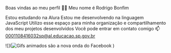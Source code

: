 Boas vindas ao meu perfil 💙💙
Meu nome é Rodrigo Bonfim

Estou estudando na Alura
Estou me desenvolvendo na linguagem JavaScript
Utilizo esse espaço para minha organização e compartilhamento dos meu projetos desenvolvidos
Você pode entrar em contato comigo 📫
0001108416032sp@al.educacao.sp.gov.br

![](![Gifs animados são a nova onda do Facebook](https://github.com/Neguim3A/Neuuim3A/assets/172306373/e88ea303-b886-44c1-b031-9847ac34d45f)
)

